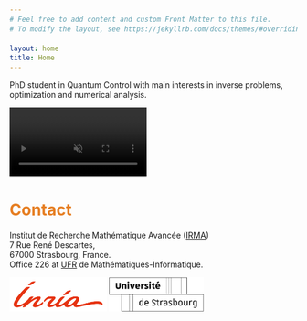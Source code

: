 ```yaml
---
# Feel free to add content and custom Front Matter to this file.
# To modify the layout, see https://jekyllrb.com/docs/themes/#overriding-theme-defaults

layout: home
title: Home
---
```


PhD student in Quantum Control with main interests in inverse problems, optimization and numerical analysis.


<video 
    src="https://github.com/user-attachments/assets/41a08a78-ebfa-4e65-a1e9-c62451ca62b0" 
    controls="controls" muted="muted" class="d-block rounded-bottom-2 border-top width-fit"      style="height:120px; width: 240px">
</video>


# <span style="color:#e67e22"> Contact </span>
Institut de Recherche Mathématique Avancée ([IRMA](https://irma.math.unistra.fr/)) <br>
7 Rue René Descartes, <br>
67000 Strasbourg, France. <br>
Office 226 at [UFR](https://mathinfo.unistra.fr/) de Mathématiques-Informatique.


<img src="./data/logos/inr_logo_rouge.png" alt="logo INRIA" style="height: 60px; float: bottom;"/>
<img src="./data/logos/Signature_Universite_Strasbourg_Unistra2_Blanc.png" alt="logo UNISTRA" style="height: 60px; float: bottom;"/>
